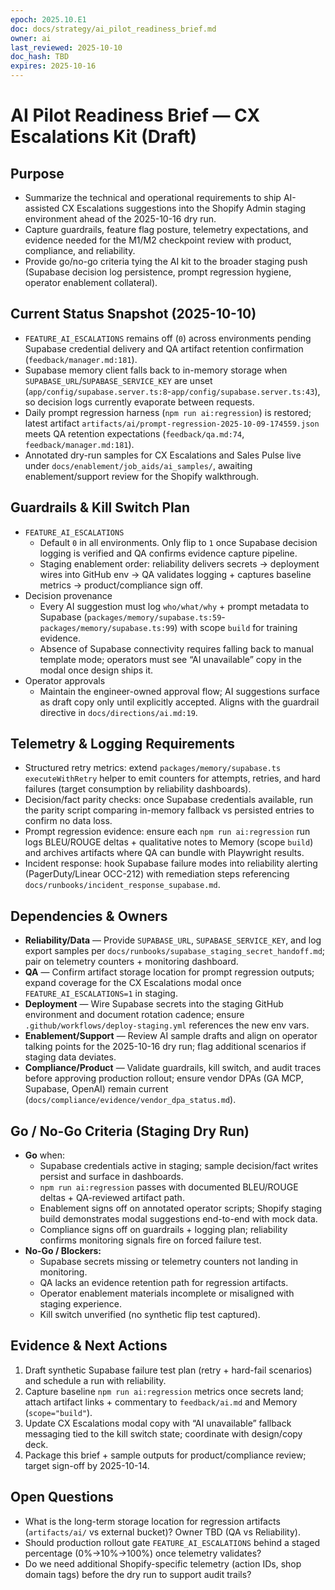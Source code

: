 ```yaml
---
epoch: 2025.10.E1
doc: docs/strategy/ai_pilot_readiness_brief.md
owner: ai
last_reviewed: 2025-10-10
doc_hash: TBD
expires: 2025-10-16
---
```


# AI Pilot Readiness Brief — CX Escalations Kit (Draft)

## Purpose

- Summarize the technical and operational requirements to ship AI-assisted CX Escalations suggestions into the Shopify Admin staging environment ahead of the 2025-10-16 dry run.
- Capture guardrails, feature flag posture, telemetry expectations, and evidence needed for the M1/M2 checkpoint review with product, compliance, and reliability.
- Provide go/no-go criteria tying the AI kit to the broader staging push (Supabase decision log persistence, prompt regression hygiene, operator enablement collateral).

## Current Status Snapshot (2025-10-10)

- `FEATURE_AI_ESCALATIONS` remains off (`0`) across environments pending Supabase credential delivery and QA artifact retention confirmation (`feedback/manager.md:181`).
- Supabase memory client falls back to in-memory storage when `SUPABASE_URL`/`SUPABASE_SERVICE_KEY` are unset (`app/config/supabase.server.ts:8`-`app/config/supabase.server.ts:43`), so decision logs currently evaporate between requests.
- Daily prompt regression harness (`npm run ai:regression`) is restored; latest artifact `artifacts/ai/prompt-regression-2025-10-09-174559.json` meets QA retention expectations (`feedback/qa.md:74`, `feedback/manager.md:181`).
- Annotated dry-run samples for CX Escalations and Sales Pulse live under `docs/enablement/job_aids/ai_samples/`, awaiting enablement/support review for the Shopify walkthrough.

## Guardrails & Kill Switch Plan

- `FEATURE_AI_ESCALATIONS`
  - Default `0` in all environments. Only flip to `1` once Supabase decision logging is verified and QA confirms evidence capture pipeline.
  - Staging enablement order: reliability delivers secrets → deployment wires into GitHub env → QA validates logging + captures baseline metrics → product/compliance sign off.
- Decision provenance
  - Every AI suggestion must log `who/what/why` + prompt metadata to Supabase (`packages/memory/supabase.ts:59`-`packages/memory/supabase.ts:99`) with scope `build` for training evidence.
  - Absence of Supabase connectivity requires falling back to manual template mode; operators must see “AI unavailable” copy in the modal once design ships it.
- Operator approvals
  - Maintain the engineer-owned approval flow; AI suggestions surface as draft copy only until explicitly accepted. Aligns with the guardrail directive in `docs/directions/ai.md:19`.

## Telemetry & Logging Requirements

- Structured retry metrics: extend `packages/memory/supabase.ts` `executeWithRetry` helper to emit counters for attempts, retries, and hard failures (target consumption by reliability dashboards).
- Decision/fact parity checks: once Supabase credentials available, run the parity script comparing in-memory fallback vs persisted entries to confirm no data loss.
- Prompt regression evidence: ensure each `npm run ai:regression` run logs BLEU/ROUGE deltas + qualitative notes to Memory (scope `build`) and archives artifacts where QA can bundle with Playwright results.
- Incident response: hook Supabase failure modes into reliability alerting (PagerDuty/Linear OCC-212) with remediation steps referencing `docs/runbooks/incident_response_supabase.md`.

## Dependencies & Owners

- **Reliability/Data** — Provide `SUPABASE_URL`, `SUPABASE_SERVICE_KEY`, and log export samples per `docs/runbooks/supabase_staging_secret_handoff.md`; pair on telemetry counters + monitoring dashboard.
- **QA** — Confirm artifact storage location for prompt regression outputs; expand coverage for the CX Escalations modal once `FEATURE_AI_ESCALATIONS=1` in staging.
- **Deployment** — Wire Supabase secrets into the staging GitHub environment and document rotation cadence; ensure `.github/workflows/deploy-staging.yml` references the new env vars.
- **Enablement/Support** — Review AI sample drafts and align on operator talking points for the 2025-10-16 dry run; flag additional scenarios if staging data deviates.
- **Compliance/Product** — Validate guardrails, kill switch, and audit traces before approving production rollout; ensure vendor DPAs (GA MCP, Supabase, OpenAI) remain current (`docs/compliance/evidence/vendor_dpa_status.md`).

## Go / No-Go Criteria (Staging Dry Run)

- **Go** when:
  - Supabase credentials active in staging; sample decision/fact writes persist and surface in dashboards.
  - `npm run ai:regression` passes with documented BLEU/ROUGE deltas + QA-reviewed artifact path.
  - Enablement signs off on annotated operator scripts; Shopify staging build demonstrates modal suggestions end-to-end with mock data.
  - Compliance signs off on guardrails + logging plan; reliability confirms monitoring signals fire on forced failure test.
- **No-Go / Blockers:**
  - Supabase secrets missing or telemetry counters not landing in monitoring.
  - QA lacks an evidence retention path for regression artifacts.
  - Operator enablement materials incomplete or misaligned with staging experience.
  - Kill switch unverified (no synthetic flip test captured).

## Evidence & Next Actions

1. Draft synthetic Supabase failure test plan (retry + hard-fail scenarios) and schedule a run with reliability.
2. Capture baseline `npm run ai:regression` metrics once secrets land; attach artifact links + commentary to `feedback/ai.md` and Memory (`scope="build"`).
3. Update CX Escalations modal copy with “AI unavailable” fallback messaging tied to the kill switch state; coordinate with design/copy deck.
4. Package this brief + sample outputs for product/compliance review; target sign-off by 2025-10-14.

## Open Questions

- What is the long-term storage location for regression artifacts (`artifacts/ai/` vs external bucket)? Owner TBD (QA vs Reliability).
- Should production rollout gate `FEATURE_AI_ESCALATIONS` behind a staged percentage (0%→10%→100%) once telemetry validates?
- Do we need additional Shopify-specific telemetry (action IDs, shop domain tags) before the dry run to support audit trails?
